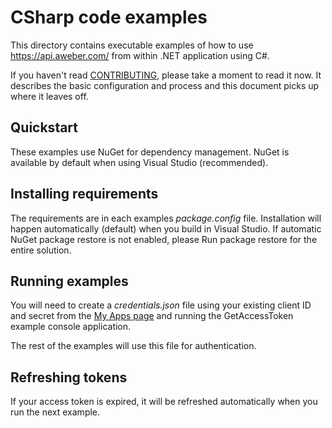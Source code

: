 # CSharp code examples

This directory contains executable examples of how to use https://api.aweber.com/ from within .NET application using C#.

If you haven't read [CONTRIBUTING], please take a moment to read it now.  It describes the basic configuration and process and this document picks up where it leaves off.

## Quickstart
These examples use NuGet for dependency management. NuGet is available by default when using Visual Studio (recommended). 

## Installing requirements
The requirements are in each examples *package.config* file. Installation will happen automatically (default) when you build in Visual Studio. If automatic NuGet package restore is not enabled, please Run package restore for the entire solution.
    
## Running examples
You will need to create a *credentials.json* file using your existing client ID and secret from the
[My Apps page](https://labs.aweber.com/apps) and running the GetAccessToken example console application.
    
The rest of the examples will use this file for authentication. 

## Refreshing tokens
If your access token is expired, it will be refreshed automatically when you run the next example.

[CONTRIBUTING]: https://github.com/aweber/public-api-examples/blob/master/CONTRIBUTING.md